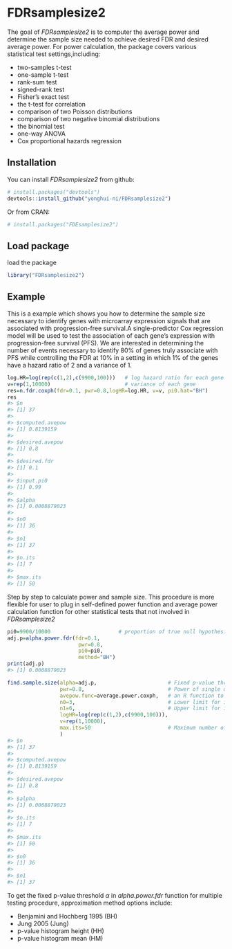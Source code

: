 
<!-- README.md is generated from README.Rmd. Please edit that file -->

# FDRsamplesize2

<!-- badges: start -->
<!-- badges: end -->

The goal of *FDRsamplesize2* is to computer the average power and
determine the sample size needed to achieve desired FDR and desired
average power. For power calculation, the package covers various
statistical test settings,including:

- two-samples t-test
- one-sample t-test
- rank-sum test
- signed-rank test
- Fisher’s exact test
- the t-test for correlation
- comparison of two Poisson distributions
- comparison of two negative binomial distributions
- the binomial test
- one-way ANOVA
- Cox proportional hazards regression

## Installation

You can install *FDRsamplesize2* from github:

``` r
# install.packages("devtools")
devtools::install_github("yonghui-ni/FDRsamplesize2")
```

Or from CRAN:

``` r
# install.packages("FDEsamplesize2")
```

## Load package

load the package

``` r
library("FDRsamplesize2")
```

## Example

This is a example which shows you how to determine the sample size
necessary to identify genes with microarray expression signals that are
associated with progression-free survival.A single-predictor Cox
regression model will be used to test the association of each gene’s
expression with progression-free survival (PFS). We are interested in
determining the number of events necessary to identify 80% of genes
truly associate with PFS while controlling the FDR at 10% in a setting
in which 1% of the genes have a hazard ratio of 2 and a variance of 1.

``` r
log.HR=log(rep(c(1,2),c(9900,100)))   # log hazard ratio for each gene
v=rep(1,10000)                        # variance of each gene
res=n.fdr.coxph(fdr=0.1, pwr=0.8,logHR=log.HR, v=v, pi0.hat="BH")
res
#> $n
#> [1] 37
#> 
#> $computed.avepow
#> [1] 0.8139159
#> 
#> $desired.avepow
#> [1] 0.8
#> 
#> $desired.fdr
#> [1] 0.1
#> 
#> $input.pi0
#> [1] 0.99
#> 
#> $alpha
#> [1] 0.0008879023
#> 
#> $n0
#> [1] 36
#> 
#> $n1
#> [1] 37
#> 
#> $n.its
#> [1] 7
#> 
#> $max.its
#> [1] 50
```

Step by step to calculate power and sample size. This procedure is more
flexible for user to plug in self-defined power function and average
power calculation function for other statistical tests that not involved
in *FDRsamplesize2*

``` r
pi0=9900/10000                      # proportion of true null hypothesis
adj.p=alpha.power.fdr(fdr=0.1,
                       pwr=0.8,
                       pi0=pi0,
                       method="BH")
print(adj.p)
#> [1] 0.0008879023

find.sample.size(alpha=adj.p,                       # Fixed p-value threshold     
                 pwr=0.8,                           # Power of single α-level test
                 avepow.func=average.power.coxph,   # an R function to compute average power  
                 n0=3,                              # Lower limit for initial sample size range
                 n1=6,                              # Upper limit for initial sample size range
                 logHR=log(rep(c(1,2),c(9900,100))),
                 v=rep(1,10000), 
                 max.its=50                         # Maximum number of iterations, default is 50
                 )
#> $n
#> [1] 37
#> 
#> $computed.avepow
#> [1] 0.8139159
#> 
#> $desired.avepow
#> [1] 0.8
#> 
#> $alpha
#> [1] 0.0008879023
#> 
#> $n.its
#> [1] 7
#> 
#> $max.its
#> [1] 50
#> 
#> $n0
#> [1] 36
#> 
#> $n1
#> [1] 37
```

To get the fixed p-value threshold $\alpha$ in *alpha.power.fdr*
function for multiple testing procedure, approximation method options
include:

- Benjamini and Hochberg 1995 (BH)
- Jung 2005 (Jung)
- p-value histogram height (HH)
- p-value histogram mean (HM)
